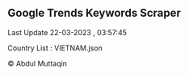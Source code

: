 

## Google Trends Keywords Scraper 
 
Last Update 22-03-2023 , 03:57:45

Country List :
VIETNAM.json



© Abdul Muttaqin 
